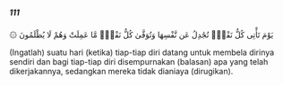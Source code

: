 ##### 111

<span class="ayah">۞ يَوْمَ تَأْتِى كُلُّ نَفْسٍۢ تُجَٰدِلُ عَن نَّفْسِهَا وَتُوَفَّىٰ كُلُّ نَفْسٍۢ مَّا عَمِلَتْ وَهُمْ لَا يُظْلَمُونَ</span>

<span class="ayah_translation">(Ingatlah) suatu hari (ketika) tiap-tiap diri datang untuk membela dirinya sendiri dan bagi tiap-tiap diri disempurnakan (balasan) apa yang telah dikerjakannya, sedangkan mereka tidak dianiaya (dirugikan).</span>
